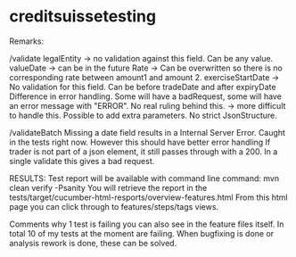 # creditsuissetesting

Remarks:

/validate
legalEntity -> no validation against this field. Can be any value.
valueDate -> can be in the future
Rate -> Can be overwritten so there is no corresponding rate between amount1 and amount 2.
exerciseStartDate -> No validation for this field. Can be before tradeDate and after expiryDate
Difference in error handling. Some will have a badRequest, some will have an error message with "ERROR". No real ruling behind this.
   -> more difficult to handle this.
Possible to add extra parameters. No strict JsonStructure.

/validateBatch
Missing a date field results in a Internal Server Error. Caught in the tests right now. However this should have better error handling
If trader is not part of a json element, it still passes through with a 200. In a single validate this gives a bad request.


RESULTS:
Test report will be available with command line command: mvn clean verify -Psanity
You will retrieve the report in the tests/target/cucumber-html-resports/overview-features.html
From this html page you can click through to features/steps/tags views.

Comments why 1 test is failing you can also see in the feature files itself.
In total 10 of my tests at the moment are failing. When bugfixing is done or analysis rework is done, these can be solved.

